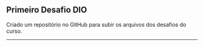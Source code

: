 ## Primeiro Desafio DIO

Criado um repositório no GitHub para subir os arquivos dos desafios do curso.

---
